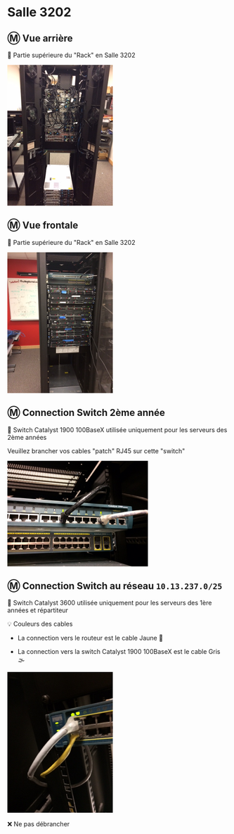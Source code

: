 # Salle 3202

## :m: Vue arrière

:pushpin: Partie supérieure du "Rack" en Salle 3202

<img src="images/IMG_1845.png" width="240" height="320"></img>

## :m: Vue frontale

:pushpin: Partie supérieure du "Rack" en Salle 3202

<img src="images/IMG_1846.png" width="240" height="320"></img>


## :m: Connection Switch 2ème année

:pushpin: Switch Catalyst 1900 100BaseX utilisée uniquement pour les serveurs des 2ème années

Veuillez brancher vos cables "patch" RJ45 sur cette "switch"

<img src="images/IMG_1847.JPG" width="320" height="240"></img>


## :m: Connection Switch au réseau `10.13.237.0/25`

:pushpin: Switch Catalyst 3600 utilisée uniquement pour les serveurs des 1ère années et répartiteur

:bulb: Couleurs des cables 

* La connection vers le routeur est le cable Jaune 💛

* La connection vers la switch Catalyst 1900 100BaseX est le cable Gris 🌫️

<img src="images/IMG_1848.png" width="240" height="320"></img>

:x: Ne pas débrancher
